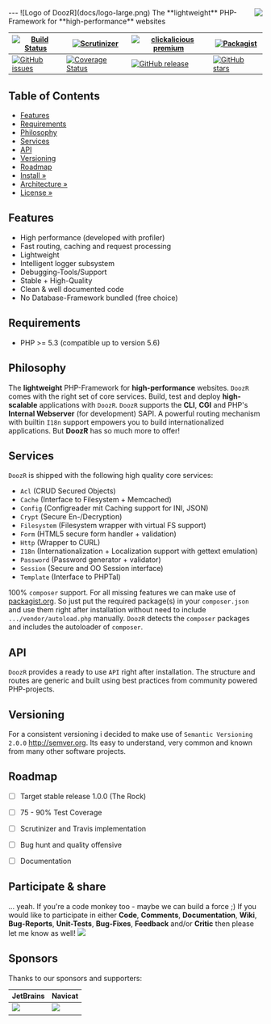 <img src="https://avatars2.githubusercontent.com/u/514566?v=3&u=4615dfc4970d93dea5d3eaf996b7903ee6e24e20&s=140" align="right" />
---
![Logo of DoozR](docs/logo-large.png)
The **lightweight** PHP-Framework for **high-performance** websites

| [![Build Status](https://travis-ci.org/clickalicious/DoozR.svg?branch=master)](https://travis-ci.org/clickalicious/DoozR) 	| [![Scrutinizer](https://img.shields.io/scrutinizer/g/clickalicious/DoozR.svg)](https://scrutinizer-ci.com/g/clickalicious/DoozR/) 	| [![clickalicious premium](https://img.shields.io/badge/clickalicious-premium-green.svg?style=flat)](https://www.clickalicious.de/) 	| [![Packagist](https://img.shields.io/packagist/l/clickalicious/DoozR.svg?style=flat)](http://opensource.org/licenses/BSD-3-Clause) 	|
|---	|---	|---	|---	|
| [![GitHub issues](https://img.shields.io/github/issues/clickalicious/doozr.svg?style=flat)](https://github.com/clickalicious/DoozR/issues) 	| [![Coverage Status](https://coveralls.io/repos/clickalicious/DoozR/badge.svg)](https://coveralls.io/r/clickalicious/DoozR)  	| [![GitHub release](https://img.shields.io/github/release/clickalicious/DoozR.svg?style=flat)](https://github.com/clickalicious/DoozR/releases) 	| [![GitHub stars](https://img.shields.io/github/stars/clickalicious/doozr.svg?style=flat)](https://github.com/clickalicious/DoozR/stargazers)  	|


## Table of Contents

- [Features](#features)
- [Requirements](#requirements)
- [Philosophy](#philosophy)
- [Services](#services)
- [API](#api)
- [Versioning](#versioning)
- [Roadmap](#roadmap)
- [Install »](../docs/INSTALL.md) 
- [Architecture »](../docs/ARCHITECTURE.md)  
- [License »](LICENSE)  



## Features

 - High performance (developed with profiler)
 - Fast routing, caching and request processing
 - Lightweight
 - Intelligent logger subsystem
 - Debugging-Tools/Support
 - Stable + High-Quality 
 - Clean & well documented code
 - No Database-Framework bundled (free choice)


## Requirements

 - PHP >= 5.3 (compatible up to version 5.6)


## Philosophy

The **lightweight** PHP-Framework for **high-performance** websites. `DoozR` comes with the right set of core services. Build, test and deploy **high-scalable** applications with `DoozR`. `DoozR` supports the **CLI**, **CGI** and PHP's **Internal Webserver** (for development) SAPI. A powerful routing mechanism with builtin `I18n` support empowers you to build internationalized applications. But **DoozR** has so much more to offer!


## Services

`DoozR` is shipped with the following high quality core services:
 
 - `Acl` (CRUD Secured Objects)
 - `Cache` (Interface to Filesystem + Memcached)
 - `Config` (Configreader mit Caching support for INI, JSON)
 - `Crypt` (Secure En-/Decryption)
 - `Filesystem` (Filesystem wrapper with virtual FS support)
 - `Form` (HTML5 secure form handler + validation)
 - `Http` (Wrapper to CURL)
 - `I18n` (Internationalization + Localization support with gettext emulation)
 - `Password` (Password generator + validator)
 - `Session` (Secure and OO Session interface)
 - `Template` (Interface to PHPTal)

100% `composer` support. For all missing features we can make use of [packagist.org][1]. So just put the required package(s) in your `composer.json` and use them right after installation without need to include `.../vendor/autoload.php` manually. `DoozR` detects the `composer` packages and includes the autoloader of `composer`.


## API

`DoozR` provides a ready to use `API` right after installation. The structure and routes are generic and built using best practices from community powered PHP-projects.


## Versioning

For a consistent versioning i decided to make use of `Semantic Versioning 2.0.0` http://semver.org. Its easy to understand, very common and known from many other software projects.


## Roadmap

- [ ] Target stable release 1.0.0 (The Rock)
- [ ] 75 - 90% Test Coverage
- [ ] Scrutinizer and Travis implementation
- [ ] Bug hunt and quality offensive
- [ ] Documentation


## Participate & share

... yeah. If you're a code monkey too - maybe we can build a force ;) If you would like to participate in either **Code**, **Comments**, **Documentation**, **Wiki**, **Bug-Reports**, **Unit-Tests**, **Bug-Fixes**, **Feedback** and/or **Critic** then please let me know as well!
<a href="https://twitter.com/intent/tweet?hashtags=&original_referer=http%3A%2F%2Fgithub.com%2F&text=DoozR%20-%20The%20lightweight%20PHP-Framework%20for%20high-performance%20projects%20%40phpfluesterer%20%23DoozR%20%23php%20https%3A%2F%2Fgithub.com%2Fclickalicious%2FDoozR&tw_p=tweetbutton" target="_blank">
  <img src="http://jpillora.com/github-twitter-button/img/tweet.png"></img>
</a>

## Sponsors

Thanks to our sponsors and supporters:  

| JetBrains | Navicat |
|---|---|
| <a href="https://www.jetbrains.com/phpstorm/" title="PHP IDE :: JetBrains PhpStorm" target="_blank"><img src="https://www.jetbrains.com/phpstorm/documentation/docs/logo_phpstorm.png"></img></a> | <a href="http://www.navicat.com/" title="Navicat GUI - DB GUI-Admin-Tool for MySQL, MariaDB, SQL Server, SQLite, Oracle & PostgreSQL" target="_blank"><img src="http://upload.wikimedia.org/wikipedia/en/9/90/PremiumSoft_Navicat_Premium_Logo.png" height="55" /></a>  |


[1]: https://packagist "packagist.org - Package registry of composer" 
